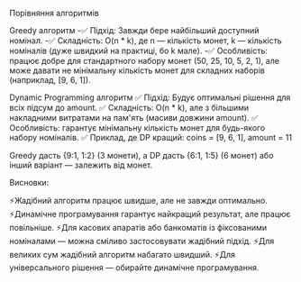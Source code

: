 Порівняння алгоритмів

Greedy алгоритм
-✅ Підхід: Завжди бере найбільший доступний номінал.
-✅ Складність: O(n \* k), де n — кількість монет, k — кількість номіналів (дуже швидкий на практиці, бо k мале).
-✅ Особливість: працює добре для стандартного набору монет (50, 25, 10, 5, 2, 1), але може давати не мінімальну кількість монет для складних наборів (наприклад, [9, 6, 1]).

Dynamic Programming алгоритм
✅ Підхід: Будує оптимальні рішення для всіх підсум до amount.
✅ Складність: O(n \* k), але з більшими накладними витратами на пам'ять (масиви довжини amount).
✅ Особливість: гарантує мінімальну кількість монет для будь-якого набору номіналів.
✅ Приклад, де DP кращий: coins = [9, 6, 1], amount = 11

Greedy дасть {9:1, 1:2} (3 монети), а DP дасть {6:1, 1:5} (6 монет) або інший варіант — залежить від монет.

Висновки:

⚡Жадібний алгоритм працює швидше, але не завжди оптимально.
⚡Динамічне програмування гарантує найкращий результат, але працює повільніше.
⚡Для касових апаратів або банкоматів із фіксованими номіналами — можна сміливо застосовувати жадібний підхід.
⚡Для великих сум жадібний алгоритм набагато швидший.
⚡Для універсального рішення — обирайте динамічне програмування.
